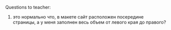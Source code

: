 Questions to teacher:
1) это нормально что, в макете сайт расположен посередине страницы, а у меня заполнен весь объем от левого края до правого?